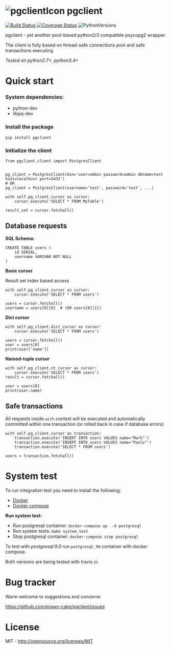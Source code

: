 ![pgclientIcon](https://www.dropbox.com/s/4l91lo7kt5xor4w/elephant_64.png?dl=1) pgclient
========================================================================================
[![Build Status](https://travis-ci.org/prawn-cake/pgclient.svg?branch=master)](https://travis-ci.org/prawn-cake/pgclient)
[![Coverage Status](https://coveralls.io/repos/prawn-cake/pgclient/badge.svg?branch=master&service=github)](https://coveralls.io/github/prawn-cake/pgclient?branch=master)
![PythonVersions](https://www.dropbox.com/s/ck0nc28ttga2pw9/python-2.7_3.4-blue.svg?dl=1)

pgclient - yet another pool-based python2/3 compatible psycopg2 wrapper. 

The client is fully based on thread-safe connections pool and safe transactions executing

*Tested on python2.7+, python3.4+*


Quick start
===========

### System dependencies: ###

* python-dev
* libpq-dev
 

### Install the package ###
    
    pip install pgclient


### Initialize the client ###

    from pgclient.client import PostgresClient
    
    
    pg_client = PostgresClient(dsn='user=admin password=admin dbname=test host=localhost port=5432')
    # OR
    pg_client = PostgresClient(username='test', password='test', ...)
    
    with self.pg_client.cursor as cursor:
        cursor.execute('SELECT * FROM MyTable')
        
    result_set = cursor.fetchall()

Database requests
--------------------
    
**SQL Schema:**
    
    CREATE TABLE users (
        id SERIAL, 
        username VARCHAR NOT NULL 
    )

    
**Basic cursor**

Result set index based access

    with self.pg_client.cursor as cursor:
        cursor.execute('SELECT * FROM users')

    users = cursor.fetchall()
    username = users[0][0]  # (OR users[0][1])     
    
    
**Dict cursor**
    
    with self.pg_client.dict_cursor as cursor:
        cursor.execute('SELECT * FROM users')

    users = cursor.fetchall()
    user = users[0]
    print(user['name'])
        
        
**Named-tuple cursor**

    with self.pg_client.nt_cursor as cursor:
        cursor.execute('SELECT * FROM users')
    result = cursor.fetchall()
    
    user = users[0]
    print(user.name)

    
Safe transactions
-----------------

All requests inside `with` context will be executed and automatically committed within one transaction 
(or rolled back in case if database errors)
    
    with self.pg_client.cursor as transaction:
        transaction.execute('INSERT INTO users VALUES name="Mark"')
        transaction.execute('INSERT INTO users VALUES name="Paolo"')
        transaction.execute('SELECT * FROM users')

    users = transaction.fetchall()
    

System test
===========
To run integration test you need to install the following:
 
* [Docker](https://www.docker.com/) 
* [Docker compose](https://docs.docker.com/compose/)


**Run system test:**

* Run postgresql container: `docker-compose up  -d postgresql`
* Run system tests: `make system_test`
* Stop postgresql container: `docker-compose stop postgresql`

To test with *postgresql:9.0* run `postgresql_90` container with docker compose.

Both versions are being tested with travis ci.



Bug tracker
===========

Warm welcome to suggestions and concerns

https://github.com/prawn-cake/pgclient/issues


License
=======

MIT - http://opensource.org/licenses/MIT
